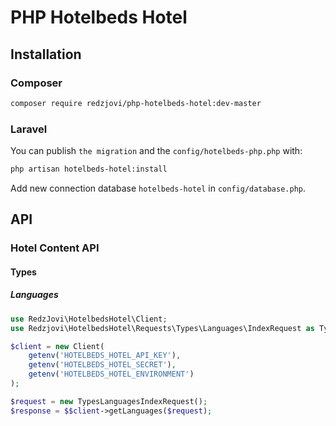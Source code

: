 # PHP Hotelbeds Hotel

## Installation

### Composer

```bash
composer require redzjovi/php-hotelbeds-hotel:dev-master
```

### Laravel

You can publish `the migration` and the `config/hotelbeds-php.php` with:

```bash
php artisan hotelbeds-hotel:install
```

Add new connection database `hotelbeds-hotel` in `config/database.php`.

## API

### Hotel Content API

#### Types

##### Languages

```php
use RedzJovi\HotelbedsHotel\Client;
use Redzjovi\HotelbedsHotel\Requests\Types\Languages\IndexRequest as TypesLanguagesIndexRequest;

$client = new Client(
    getenv('HOTELBEDS_HOTEL_API_KEY'),
    getenv('HOTELBEDS_HOTEL_SECRET'),
    getenv('HOTELBEDS_HOTEL_ENVIRONMENT')
);

$request = new TypesLanguagesIndexRequest();
$response = $$client->getLanguages($request);
```
